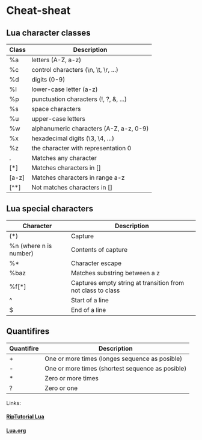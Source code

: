 # Cheat-sheat

## Lua character classes

| Class  | Description |
| ----------- | ----------- |
| %a | letters (A-Z, a-z) |
| %c | control characters (\n, \t, \r, ...) |
| %d | 	digits (0-9) |
| %l |	lower-case letter (a-z) |
| %p |	punctuation characters (!, ?, &, ...) |
| %s |	space characters |
| %u |	upper-case letters |
| %w |	alphanumeric characters (A-Z, a-z, 0-9) |
| %x |	hexadecimal digits (\3, \4, ...) |
| %z |	the character with representation 0 |
| . |	Matches any character |
| [*] | Matches characters in [] |
| [a-z] | Matches characters in range a-z |
| [^*] | Not matches characters in [] |

## Lua special characters

| Character | Description |
| ---------- | ---------- |
| (*) | Capture |
| %n (where n is number) | Contents of capture|
| %* | Character escape |
| %baz | Matches substring between a z |
| %f[*] | Captures empty string at transition from not class to class |
| ^ | Start of a line |
| $ | End of a line |

## Quantifires
| Quantifire | Description |
|---|---|
| + | One or more times (longes sequence as posible) |
| - | One or more times (shortest sequence as posible) |
| * | Zero or more times |
| ? | Zero or one |

Links:
#### [RipTutorial Lua](https://riptutorial.com/lua/example/20315/lua-pattern-matching)
#### [Lua.org](https://www.lua.org/pil/20.2.html)
